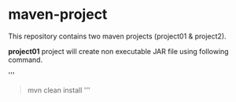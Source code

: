 # maven-project

This repository contains two maven projects (project01 & project2).

**project01** project will create non executable JAR file using following command.

'''
>mvn clean install
'''
